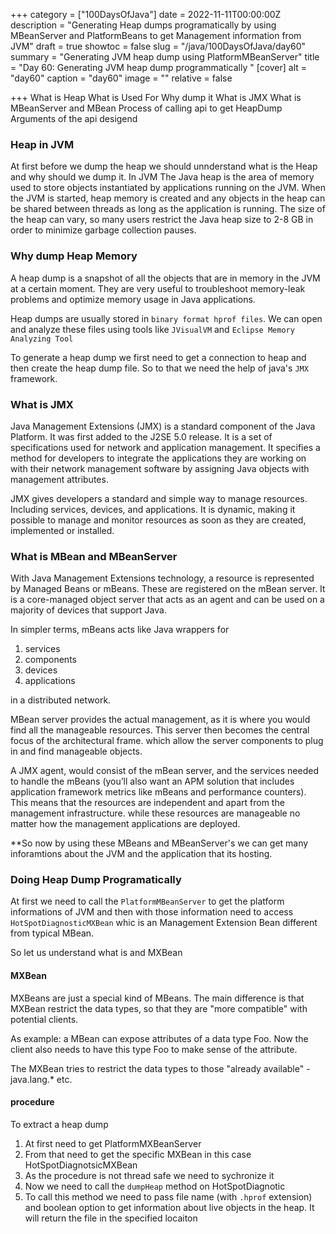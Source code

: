 +++
category = ["100DaysOfJava"]
date = 2022-11-11T00:00:00Z
description = "Generating Heap dumps programatically by using MBeanServer and PlatformBeans to get Management information from JVM"
draft = true
showtoc = false
slug = "/java/100DaysOfJava/day60"
summary = "Generating JVM heap dump using PlatformMBeanServer"
title = "Day 60: Generating JVM heap dump programmatically "
[cover]
alt = "day60"
caption = "day60"
image = ""
relative = false

+++
What is Heap 
What is Used For
Why dump it
What is JMX
What is MBeanServer and MBean
Process of calling api to get HeapDump
Arguments of the api desigend


### Heap in JVM

At first before we dump the heap we should unnderstand what is the Heap and why should we dump it. In JVM The Java heap is the area of memory used to store objects instantiated by applications running on the JVM. When the JVM is started, heap memory is created and any objects in the heap can be shared between threads as long as the application is running. The size of the heap can vary, so many users restrict the Java heap size to 2-8 GB in order to minimize garbage collection pauses.

### Why dump Heap Memory

A heap dump is a snapshot of all the objects that are in memory in the JVM at a certain moment. They are very useful to troubleshoot memory-leak problems and optimize memory usage in Java applications.

Heap dumps are usually stored in `binary format hprof files`. We can open and analyze these files using tools like `JVisualVM` and `Eclipse Memory Analyzing Tool`

To generate a heap dump we first need to get a connection to heap and then create the heap dump file. So to that we need the help of java's `JMX` framework.

### What is JMX

Java Management Extensions (JMX) is a standard component of the Java Platform.  It was first added to the J2SE 5.0 release. It is a set of  specifications used for network and application management. It specifies  a method for developers to integrate the applications they are working  on with their network management software by assigning Java objects with  management attributes.

JMX gives developers a standard and simple way to manage resources. Including services, devices, and applications. It is dynamic, making it  possible to manage and monitor resources as soon as they are created,  implemented or installed.

### What is MBean and MBeanServer

With Java Management Extensions technology, a resource is represented by Managed Beans or mBeans.  These are registered on the mBean server. It is a core-managed object server  that acts as an agent and can be used on a majority of devices that  support Java.

In simpler terms, mBeans acts like Java wrappers for 

1. services
2. components
3. devices
4. applications
 
in a distributed network. 

MBean server provides the actual management, as it is where you would  find all the manageable resources. This server then becomes the central  focus of the architectural frame. which allow the server components to plug  in and find manageable objects.

A JMX agent, would consist of the mBean server, and the services needed to handle the mBeans (you’ll also want an APM solution  that includes application framework metrics like mBeans and performance  counters). This means that the resources are independent and apart from  the management infrastructure. while these resources are manageable no  matter how the management applications are deployed.

**So now by using these MBeans and MBeanServer's we can get many inforamtions about the JVM and the application that its hosting.

### Doing Heap Dump Programatically

At first we need to call the `PlatformMBeanServer` to get the platform informations of JVM and then with those information need to access `HotSpotDiagnosticMXBean` whic is an Management Extension Bean different from typical MBean.

So let us understand what is and MXBean

#### MXBean

MXBeans are just a special kind of MBeans. The main difference is that MXBean restrict the data types, so that they are "more compatible" with potential clients.

As example: a MBean can expose attributes of a data type Foo. Now the client also needs to have this type Foo to make sense of the attribute.

The MXBean tries to restrict the data types to those "already available" - java.lang.* etc.  

#### procedure

To extract a heap dump

1. At first need to get PlatformMXBeanServer
2. From that need to get the specific MXBean in this case HotSpotDiagnotsicMXBean
3. As the procedure is not thread safe we need to sychronize it
4. Now we need to call the `dumpHeap` method on HotSpotDiagnotic
5. To call this method we need to pass file name (with `.hprof` extension) and boolean option to get information about live objects in the heap. It will return the file in the specified locaiton
